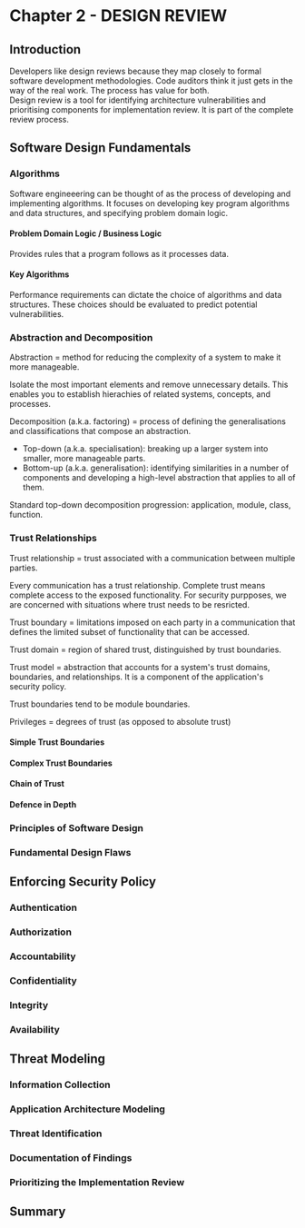 # Chapter 2 - DESIGN REVIEW
## Introduction
Developers like design reviews because they map closely to formal software development methodologies. Code auditors think it just gets in the way of the real work. The process has value for both.  
Design review is a tool for identifying architecture vulnerabilities and prioritising components for implementation review. It is part of the complete review process.
## Software Design Fundamentals
### Algorithms
Software engineeering can be thought of as the process of developing and implementing algorithms. It focuses on developing key program algorithms and data structures, and specifying problem domain logic.
#### Problem Domain Logic / Business Logic
Provides rules that a program follows as it processes data.
#### Key Algorithms
Performance requirements can dictate the choice of algorithms and data structures. These choices should be evaluated to predict potential vulnerabilities.
### Abstraction and Decomposition
Abstraction = method for reducing the complexity of a system to make it more manageable.

Isolate the most important elements and remove unnecessary details. This enables you to establish hierachies of related systems, concepts, and processes.

Decomposition (a.k.a. factoring) = process of defining the generalisations and classifications that compose an abstraction.

* Top-down (a.k.a. specialisation): breaking up a larger system into smaller, more manageable parts.
* Bottom-up (a.k.a. generalisation): identifying similarities in a number of components and developing a high-level abstraction that applies to all of them.

Standard top-down decomposition progression: application, module, class, function.
### Trust Relationships
Trust relationship = trust associated with a communication between multiple parties.

Every communication has a trust relationship. Complete trust means complete access to the exposed functionality. For security purpposes, we are concerned with situations where trust needs to be resricted.

Trust boundary = limitations imposed on each party in a communication that defines the limited subset of functionality that can be accessed.

Trust domain = region of shared trust, distinguished by trust boundaries.

Trust model = abstraction that accounts for a system's trust domains, boundaries, and relationships. It is a component of the application's security policy.

Trust boundaries tend to be module boundaries.

Privileges = degrees of trust (as opposed to absolute trust)

#### Simple Trust Boundaries


#### Complex Trust Boundaries
#### Chain of Trust
#### Defence in Depth

### Principles of Software Design
### Fundamental Design Flaws 
## Enforcing Security Policy
### Authentication 
### Authorization
### Accountability
### Confidentiality
### Integrity
### Availability
## Threat Modeling
### Information Collection
### Application Architecture Modeling
### Threat Identification 
### Documentation of Findings
### Prioritizing the Implementation Review
## Summary 
